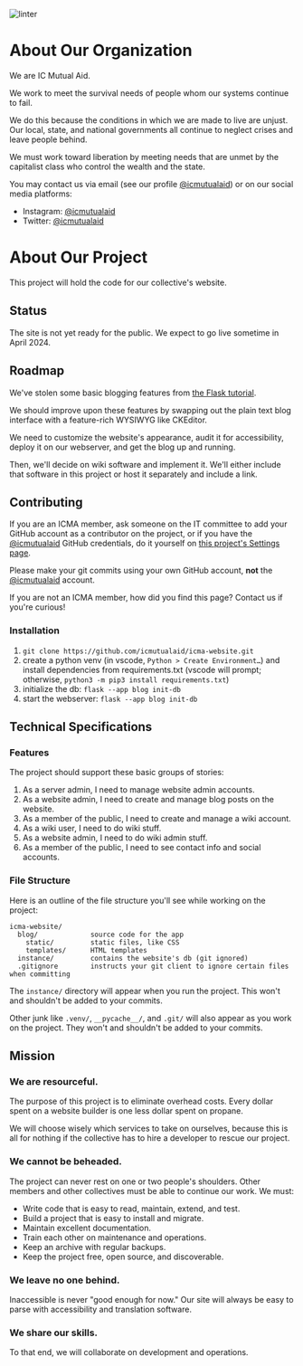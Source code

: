 ![linter](https://github.com/icmutualaid/icma-website/actions/workflows/python-app.yml/badge.svg)

# About Our Organization

We are IC Mutual Aid. 

We work to meet the survival needs of people whom our systems continue to fail.

We do this because the conditions in which we are made to live are unjust. Our local, state, and national governments all continue to neglect crises and leave people behind.

We must work toward liberation by meeting needs that are unmet by the capitalist class who control the wealth and the state.

You may contact us via email (see our profile [@icmutualaid](https://github.com/icmutualaid)) or on our social media platforms:

- Instagram: [@icmutualaid](https://www.instagram.com/icmutualaid)
- Twitter: [@icmutualaid](https://twitter.com/icmutualaid)

# About Our Project

This project will hold the code for our collective's website.

## Status

The site is not yet ready for the public. We expect to go live sometime in April 2024.

## Roadmap

We've stolen some basic blogging features from [the Flask tutorial](https://flask.palletsprojects.com/en/3.0.x/tutorial/).

We should improve upon these features by swapping out the plain text blog interface with a feature-rich WYSIWYG like CKEditor.

We need to customize the website's appearance, audit it for accessibility, deploy it on our webserver, and get the blog up and running.

Then, we'll decide on wiki software and implement it. We'll either include that software in this project or host it separately and include a link.

## Contributing

If you are an ICMA member, ask someone on the IT committee to add your GitHub account as a contributor on the project, or if you have the [@icmutualaid](https://github.com/icmutualaid) GitHub credentials, do it yourself on [this project's Settings page](https://github.com/icmutualaid/icma-website/settings/).

Please make your git commits using your own GitHub account, **not** the [@icmutualaid](https://github.com/icmutualaid) account.

If you are not an ICMA member, how did you find this page? Contact us if you're curious!

### Installation

1. `git clone https://github.com/icmutualaid/icma-website.git`
2. create a python venv (in vscode, `Python > Create Environment…`) and install dependencies from requirements.txt (vscode will prompt; otherwise, `python3 -m pip3 install requirements.txt`)
3. initialize the db: `flask --app blog init-db`
4. start the webserver: `flask --app blog init-db`

## Technical Specifications

### Features

The project should support these basic groups of stories:

1. As a server admin, I need to manage website admin accounts.
2. As a website admin, I need to create and manage blog posts on the website.
3. As a member of the public, I need to create and manage a wiki account.
4. As a wiki user, I need to do wiki stuff.
5. As a website admin, I need to do wiki admin stuff.
6. As a member of the public, I need to see contact info and social accounts.

### File Structure

Here is an outline of the file structure you'll see while working on the project:

```
icma-website/
  blog/             source code for the app
    static/         static files, like CSS
    templates/      HTML templates
  instance/         contains the website's db (git ignored)
  .gitignore        instructs your git client to ignore certain files when committing
```

The `instance/` directory will appear when you run the project. This won't and shouldn't be added to your commits.

Other junk like `.venv/`, `__pycache__/`, and `.git/` will also appear as you work on the project. They won't and shouldn't be added to your commits.

## Mission

### We are resourceful.

The purpose of this project is to eliminate overhead costs. Every dollar spent on a website builder is one less dollar spent on propane.

We will choose wisely which services to take on ourselves, because this is all for nothing if the collective has to hire a developer to rescue our project.

### We cannot be beheaded.

The project can never rest on one or two people's shoulders. Other members and other collectives must be able to continue our work. We must:

- Write code that is easy to read, maintain, extend, and test.
- Build a project that is easy to install and migrate.
- Maintain excellent documentation.
- Train each other on maintenance and operations.
- Keep an archive with regular backups.
- Keep the project free, open source, and discoverable.

### We leave no one behind.

Inaccessible is never "good enough for now." Our site will always be easy to parse with accessibility and translation software.

### We share our skills.

To that end, we will collaborate on development and operations.